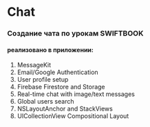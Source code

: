 # Chat
### Создание чата по урокам SWIFTBOOK ###

#### реализовано в приложении: ####

1. MessageKit
2. Email/Google Authentication
3. User profile setup
4. Firebase Firestore and Storage
5. Real-time chat with image/text messages
6. Global users search
7. NSLayoutAnchor and StackViews
8. UICollectionView Compositional Layout
